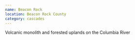 ```yaml
---
name: Beacon Rock
location: Beacon Rock County
category: cascades
---
```


Volcanic monolith and forested uplands on the Columbia River
